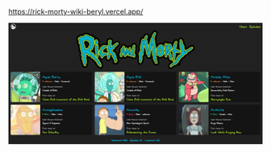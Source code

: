 https://rick-morty-wiki-beryl.vercel.app/


[<img src="src/static/preview.png" />][website]

[website]: https://rick-morty-wiki-beryl.vercel.app/
